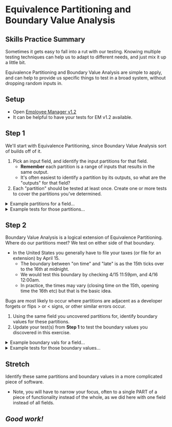 # Equivalence Partitioning and Boundary Value Analysis

## Skills Practice Summary

Sometimes it gets easy to fall into a rut with our testing. Knowing multiple
testing techniques can help us to adapt to different needs, and just mix it up a
little bit.

Equivalence Partitioning and Boundary Value Analysis are simple to apply, and
can help to provide us specific things to test in a broad system, without
dropping random inputs in.

## Setup

- Open
  [Employee Manager v1.2](https://devmountain-qa.github.io/employee-manager/1.2_Version/index.html)
- It can be helpful to have your tests for EM v1.2 available.

## Step 1

We'll start with Equivalence Partitioning, since Boundary Value Analysis sort of
builds off of it.

1. Pick an input field, and identify the input partitions for that field.
   - **Remember** each partition is a range of inputs that results in the same
     output.
   - It's often easiest to identify a partition by its outputs, so what are the
     "outputs" for that field?
1. Each "partition" should be tested at least once. Create one or more tests to
   cover the partitions you've determined.

<details  markdown="1"> <summary> Example partitions for a field... </summary>

If we were to consider the name field, we have the following possible outputs,
and their corresponding inputs:

| Output                                                                  | Input                         |
| ----------------------------------------------------------------------- | ----------------------------- |
| Successful save                                                         | Between 1 and 30 characters   |
| Error message: The name field must be between 1 and 30 characters long. | 0, or more than 30 characters |

You could argue that we have 3 partitions for inputs, even though we only have
two outputs.

| Input           | Output          |
| --------------- | --------------- |
| 0 characters    | Error message   |
| 1-30 characters | Successful save |
| 31+ characters  | Error message   |

</details>

<details  markdown="1"> <summary> Example tests for those partitions... </summary>

**Test 1**

1. Select an employee
1. Edit the name field to be empty
1. Attempt to save
1. Make sure an error message appears, "The name field must be between 1 and 30
   characters long." and that the edit does not save

**Test 2**

1. Slect an employee
1. Edit their name to "John Smith"
1. Attempt to save
1. The edit should save successfully

</details>

## Step 2

Boundary Value Analysis is a logical extension of Equivalence Partitioning.
Where do our partitions meet? We test on either side of that boundary.

- In the United States you generally have to file your taxes (or file for an
  extension) by April 15.
  - The boundary between "on time" and "late" is as the 15th ticks over to the
    16th at midnight.
  - We would test this boundary by checking 4/15 11:59pm, and 4/16 12:00am.
  - In practice, the times may vary (closing time on the 15th, opening time the
    16th etc) but that is the basic idea.

Bugs are most likely to occur where partitions are adjacent as a developer
forgets or flips > or < signs, or other similar errors occur.

1. Using the same field you uncovered partitions for, identify boundary values
   for these partitions.
1. Update your test(s) from **Step 1** to test the boundary values you
   discovered in this exercise.

<details  markdown="1"> <summary> Example boundary vals for a field... </summary>

Considering again the name field... Looking purely at the ranges of the inputs,
we have the following partiions...

0 characters : 1-30 characters : 31+ characters

Our boundary values would then be:

- 0 characters
- 1 character
- 30 characters
- 31 characters

These would be our bare minimum values to test against this set of partitions.

</details>

<details  markdown="1"> <summary> Example tests for those boundary values... </summary>

**Test 1**

1. Select an employee
1. Edit the name field to be empty
1. Attempt to save
1. Make sure an error message appears, "The name field must be between 1 and 30
   characters long." and that the edit does not save

**Test 2**

1. Slect an employee
1. Edit their name to "J"
1. Attempt to save
1. The edit should save successfully

**Test 3**

1. Slect an employee
1. Edit their name to "John Smith 1234567890123456789"
1. Attempt to save
1. The edit should save successfully

**Test 4**

1. Slect an employee
1. Edit their name to "John Smith 12345678901234567890"
1. Attempt to save
1. Make sure an error message appears, "The name field must be between 1 and 30
   characters long." and that the edit does not save

</details>

## Stretch

Identify these same partitions and boundary values in a more complicated piece
of software.

- Note, you will have to narrow your focus, often to a single PART of a piece of
  functionality instead of the whole, as we did here with one field instead of
  all fields.

## **_Good work!_**
